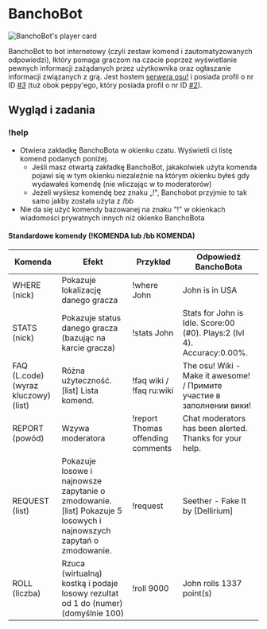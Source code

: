# BanchoBot

![BanchoBot's player card](BanchoBot.jpg "BanchoBot's player card")

BanchoBot to bot internetowy (czyli zestaw komend i zautomatyzowanych odpowiedzi), łktóry pomaga graczom na czacie poprzez wyświetlanie pewnych informacji zażądanych przez użytkownika oraz ogłaszanie informacji związanych z grą. Jest hostem [serwera osu!](/wiki/Internet_Relay_Chat) i posiada profil o nr ID _[#3](https://osu.ppy.sh/u/3)_ (tuż obok peppy'ego, który posiada profil o nr ID [#2](https://osu.ppy.sh/u/2)).

Wygląd i zadania
----------------

### !help

-   Otwiera zakładkę BanchoBota w okienku czatu. Wyświetli ci listę komend podanych poniżej.
    -   Jeśli masz otwartą zakładkę BanchoBot, jakakolwiek użyta komenda pojawi się w tym okienku niezależnie na którym okienku byłeś gdy wydawałeś komendę (nie wliczając w to moderatorów)
    -   Jeżeli wyślesz komendę bez znaku „!", Banchobot przyjmie to tak samo jakby została użyta z /bb
-   Nie da się użyć komendy bazowanej na znaku "!" w okienkach wiadomości prywatnych innych niż okienko BanchoBota

#### Standardowe komendy (!KOMENDA lub /bb KOMENDA)

| Komenda | Efekt | Przykład | Odpowiedź BanchoBota |
| ------- | ----- | -------- | -------------------- |
| WHERE (nick) | Pokazuje lokalizację danego gracza | !where John | John is in USA |
| STATS (nick) | Pokazuje status danego gracza (bazując na karcie gracza) | !stats John | Stats for John is Idle. Score:00 (#0). Plays:2 (lvl 4). Accuracy:0.00%. |
| FAQ (L.code)(wyraz kluczowy) (list) | Różna użyteczność. [list] Lista komend. | !faq wiki / !faq ru:wiki | The osu! Wiki - Make it awesome! / Примите участие в заполнении вики! |
| REPORT (powód) | Wzywa moderatora | !report Thomas offending comments | Chat moderators has been alerted. Thanks for your help. |
| REQUEST (list) | Pokazuje losowe i najnowsze zapytanie o zmodowanie. [list] Pokazuje 5 losowych i najnowszych zapytań o zmodowanie. | !request | Seether - Fake It by [Dellirium] |
| ROLL (liczba) | Rzuca (wirtualną) kostką i podaje losowy rezultat od 1 do (numer) (domyślnie 100) | !roll 9000 | John rolls 1337 point(s) |
